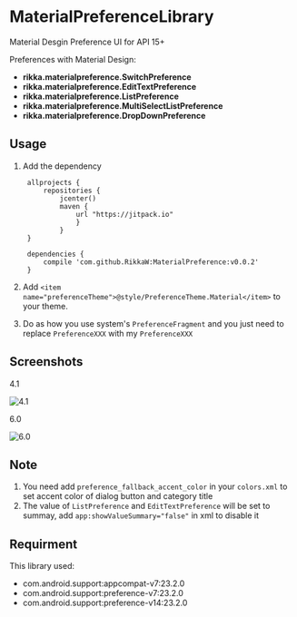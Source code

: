 MaterialPreferenceLibrary
==================================
Material Desgin Preference UI for API 15+

Preferences with Material Design:
- **rikka.materialpreference.SwitchPreference**
- **rikka.materialpreference.EditTextPreference**
- **rikka.materialpreference.ListPreference**
- **rikka.materialpreference.MultiSelectListPreference**
- **rikka.materialpreference.DropDownPreference**

Usage
-----------
1. Add the dependency

		allprojects {
    		repositories {
	        	jcenter()
	        	maven {
            		url "https://jitpack.io"
        			}
    			}
		}
	
		dependencies {
	        compile 'com.github.RikkaW:MaterialPreference:v0.0.2'
		}  
	
2. Add `<item name="preferenceTheme">@style/PreferenceTheme.Material</item>` to your theme.
3. Do as how you use system's `PreferenceFragment` and you just need to replace `PreferenceXXX` with my `PreferenceXXX`

Screenshots
-----------
4.1

![4.1](https://github.com/RikkaW/MaterialPreference/blob/master/sample_4.1.gif)

6.0

![6.0](https://github.com/RikkaW/MaterialPreference/blob/master/sample_6.0.gif)

Note
-----------
1. You need add `preference_fallback_accent_color` in your `colors.xml` to set accent color of dialog button and category title
2. The value of `ListPreference` and `EditTextPreference` will be set to summay, add `app:showValueSummary="false"` in xml to disable it

Requirment
-----------
This library used:
 - com.android.support:appcompat-v7:23.2.0
 - com.android.support:preference-v7:23.2.0
 - com.android.support:preference-v14:23.2.0
